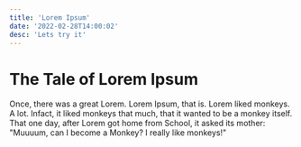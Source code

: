 ```yaml
---
title: 'Lorem Ipsum'
date: '2022-02-28T14:00:02'
desc: 'Lets try it'
---
```


# The Tale of Lorem Ipsum
Once, there was a great Lorem. Lorem Ipsum, that is. Lorem liked monkeys. A lot. Infact, it liked monkeys that much, that it wanted to be a monkey itself.
That one day, after Lorem got home from School, it asked its mother: "Muuuum, can I become a Monkey? I really like monkeys!"